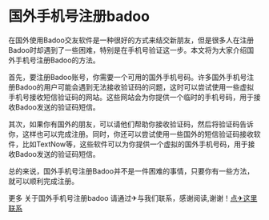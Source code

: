 # 国外手机号注册badoo

在国外使用Badoo交友软件是一种很好的方式来结交新朋友，但是很多人在注册Badoo时却遇到了一些困难，特别是在手机号验证这一步。本文将为大家介绍国外手机号注册Badoo的方法。

首先，要注册Badoo账号，你需要一个可用的国外手机号码。许多国外手机号注册Badoo的用户可能会遇到无法接收验证码的问题，这时可以尝试使用一些虚拟手机号接收短信验证码的网站。这些网站会为你提供一个临时的手机号码，用于接收Badoo发送的验证码短信。

其次，如果你有国外的朋友，可以请他们帮助你接收验证码，然后将验证码告诉你，这样也可以完成注册。同时，你还可以尝试使用一些国外的短信验证码接收软件，比如TextNow等，这些软件可以为你提供一个虚拟的国外手机号码，用于接收Badoo发送的验证码短信。

总的来说，国外手机号注册Badoo并不是一件困难的事情，只要你有一些方法，就可以顺利完成注册。

更多 关于国外手机号注册badoo 请通过✈与我们联系，感谢阅读,谢谢！[点✈这里联系](https://ww.k02.cc)